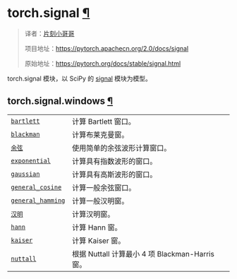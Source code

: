 # torch.signal [¶](#module-torch.signal "此标题的永久链接")

> 译者：[片刻小哥哥](https://github.com/jiangzhonglian)
>
> 项目地址：<https://pytorch.apachecn.org/2.0/docs/signal>
>
> 原始地址：<https://pytorch.org/docs/stable/signal.html>


 torch.signal 模块，以 SciPy 的 [signal](https://docs.scipy.org/doc/scipy/reference/signal.html) 模块为模型。


## torch.signal.windows [¶](#module-torch.signal.windows "此标题的永久链接") 


|  |  |
| --- | --- |
| [`bartlett`](generated/torch.signal.windows.bartlett.html#torch.signal.windows.bartlett“torch.signal.windows.bartlett”) |计算 Bartlett 窗口。 |
| [`blackman`](generated/torch.signal.windows.blackman.html#torch.signal.windows.blackman“torch.signal.windows.blackman”) |计算布莱克曼窗。 |
| [`余弦`](generated/torch.signal.windows.cosine.html#torch.signal.windows.cosine "torch.signal.windows.cosine") |使用简单的余弦波形计算窗口。 |
| [`exponential`](generated/torch.signal.windows.exponential.html#torch.signal.windows.exponential“torch.signal.windows.exponential”) |计算具有指数波形的窗口。 |
| [`gaussian`](generated/torch.signal.windows.gaussian.html#torch.signal.windows.gaussian "torch.signal.windows.gaussian") |计算具有高斯波形的窗口。 |
| [`general_cosine`](generated/torch.signal.windows.general_cosine.html#torch.signal.windows.general_cosine "torch.signal.windows.general_cosine") |计算一般余弦窗口。 |
| [`general_hamming`](generated/torch.signal.windows.general_hamming.html#torch.signal.windows.general_hamming "torch.signal.windows.general_hamming") |计算一般汉明窗。 |
| [`汉明`](generated/torch.signal.windows.hamming.html#torch.signal.windows.hamming“torch.signal.windows.hamming”)|计算汉明窗。 |
| [`hann`](generated/torch.signal.windows.hann.html#torch.signal.windows.hann“torch.signal.windows.hann”) |计算 Hann 窗。 |
| [`kaiser`](generated/torch.signal.windows.kaiser.html#torch.signal.windows.kaiser "torch.signal.windows.kaiser") |计算 Kaiser 窗。 |
| [`nuttall`](generated/torch.signal.windows.nuttall.html#torch.signal.windows.nuttall“torch.signal.windows.nuttall”)|根据 Nuttall 计算最小 4 项 Blackman-Harris 窗。 |